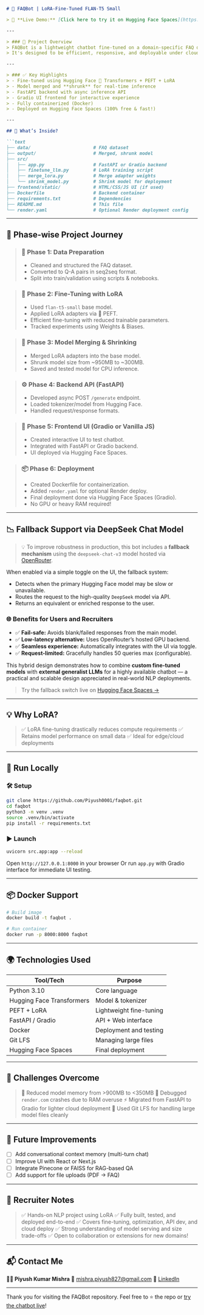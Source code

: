````markdown
# 🤖 FAQBot | LoRA-Fine-Tuned FLAN-T5 Small

> 🚀 **Live Demo:** [Click here to try it on Hugging Face Spaces](https://huggingface.co/spaces/Piyush0001/faqbot-lora)

---

> ### 📌 Project Overview
> FAQBot is a lightweight chatbot fine-tuned on a domain-specific FAQ dataset using **LoRA (Low-Rank Adaptation)** on `flan-t5-small`.  
> It's designed to be efficient, responsive, and deployable under cloud memory constraints — ideal for real-world inference at scale.

---

> ### ✅ Key Highlights
> - Fine-tuned using Hugging Face 🤗 Transformers + PEFT + LoRA  
> - Model merged and **shrunk** for real-time inference  
> - FastAPI backend with async inference API  
> - Gradio UI frontend for interactive experience  
> - Fully containerized (Docker)  
> - Deployed on Hugging Face Spaces (100% free & fast!)

---

## 📖 What’s Inside?

```text
├── data/                       # FAQ dataset
├── output/                     # Merged, shrunk model
├── src/
│   ├── app.py                  # FastAPI or Gradio backend
│   ├── finetune_llm.py         # LoRA training script
│   ├── merge_lora.py           # Merge adapter weights
│   └── shrink_model.py         # Shrink model for deployment
├── frontend/static/            # HTML/CSS/JS UI (if used)
├── Dockerfile                  # Backend container
├── requirements.txt            # Dependencies
├── README.md                   # This file
└── render.yaml                 # Optional Render deployment config
````

---

## 📅 Phase-wise Project Journey

> ### 🧹 Phase 1: Data Preparation
>
> * Cleaned and structured the FAQ dataset.
> * Converted to Q-A pairs in seq2seq format.
> * Split into train/validation using scripts & notebooks.

> ### 🧠 Phase 2: Fine-Tuning with LoRA
>
> * Used `flan-t5-small` base model.
> * Applied LoRA adapters via 🤗 PEFT.
> * Efficient fine-tuning with reduced trainable parameters.
> * Tracked experiments using Weights & Biases.

> ### 🧬 Phase 3: Model Merging & Shrinking
>
> * Merged LoRA adapters into the base model.
> * Shrunk model size from \~950MB to \~300MB.
> * Saved and tested model for CPU inference.

> ### ⚙️ Phase 4: Backend API (FastAPI)
>
> * Developed async POST `/generate` endpoint.
> * Loaded tokenizer/model from Hugging Face.
> * Handled request/response formats.

> ### 💬 Phase 5: Frontend UI (Gradio or Vanilla JS)
>
> * Created interactive UI to test chatbot.
> * Integrated with FastAPI or Gradio backend.
> * UI deployed via Hugging Face Spaces.

> ### 📦 Phase 6: Deployment
>
> * Created Dockerfile for containerization.
> * Added `render.yaml` for optional Render deploy.
> * Final deployment done via Hugging Face Spaces (Gradio).
> * No GPU or heavy RAM required!

---

## 📉 Fallback Support via DeepSeek Chat Model

> 💡 To improve robustness in production, this bot includes a **fallback mechanism** using the `deepseek-chat-v3` model hosted via [OpenRouter](https://openrouter.ai/).  

When enabled via a simple toggle on the UI, the fallback system:
- Detects when the primary Hugging Face model may be slow or unavailable.
- Routes the request to the high-quality `DeepSeek` model via API.
- Returns an equivalent or enriched response to the user.

### 🌐 Benefits for Users and Recruiters
- ✅ **Fail-safe:** Avoids blank/failed responses from the main model.
- ✅ **Low-latency alternative:** Uses OpenRouter’s hosted GPU backend.
- ✅ **Seamless experience:** Automatically integrates with the UI via toggle.
- ✅ **Request-limited:** Gracefully handles 50 queries max (configurable).

This hybrid design demonstrates how to combine **custom fine-tuned models** with **external generalist LLMs** for a highly available chatbot — a practical and scalable design appreciated in real-world NLP deployments.

> Try the fallback switch live on [Hugging Face Spaces →](https://huggingface.co/spaces/Piyush0001/faqbot-lora)

---

## 💡 Why LoRA?

> ✅ LoRA fine-tuning drastically reduces compute requirements
> ✅ Retains model performance on small data
> ✅ Ideal for edge/cloud deployments

---

## 🚀 Run Locally

### 🛠️ Setup

```bash
git clone https://github.com/Piyush0001/faqbot.git
cd faqbot
python3 -m venv .venv
source .venv/bin/activate
pip install -r requirements.txt
```

### ▶️ Launch

```bash
uvicorn src.app:app --reload
```

Open `http://127.0.0.1:8000` in your browser
Or run `app.py` with Gradio interface for immediate UI testing.

---

## 📦 Docker Support

```bash
# Build image
docker build -t faqbot .

# Run container
docker run -p 8000:8000 faqbot
```

---

## 🌍 Technologies Used

| Tool/Tech                 | Purpose                 |
| ------------------------- | ----------------------- |
| Python 3.10               | Core language           |
| Hugging Face Transformers | Model & tokenizer       |
| PEFT + LoRA               | Lightweight fine-tuning |
| FastAPI / Gradio          | API + Web interface     |
| Docker                    | Deployment and testing  |
| Git LFS                   | Managing large files    |
| Hugging Face Spaces       | Final deployment        |

---

## 🧪 Challenges Overcome

> 🧠 Reduced model memory from >900MB to <350MB
> 🔧 Debugged `render.com` crashes due to RAM overuse
> ⚡ Migrated from FastAPI to Gradio for lighter cloud deployment
> 🚛 Used Git LFS for handling large model files cleanly

---

## 🌱 Future Improvements

* [ ] Add conversational context memory (multi-turn chat)
* [ ] Improve UI with React or Next.js
* [ ] Integrate Pinecone or FAISS for RAG-based QA
* [ ] Add support for file uploads (PDF → FAQ)

---

## 🤝 Recruiter Notes

> ✅ Hands-on NLP project using LoRA
> ✅ Fully built, tested, and deployed end-to-end
> ✅ Covers fine-tuning, optimization, API dev, and cloud deploy
> ✅ Strong understanding of model serving and size trade-offs
> ✅ Open to collaboration or extensions for new domains!

---

## 📬 Contact Me

**👨‍💻 Piyush Kumar Mishra**
📧 [mishra.piyush827@gmail.com](mailto:mishra.piyush827@gmail.com)
🔗 [LinkedIn](https://linkedin.com/in/piyushkmishra)

---

Thank you for visiting the FAQBot repository.
Feel free to ⭐ the repo or [try the chatbot live](https://huggingface.co/spaces/Piyush0001/faqbot-lora)!

````